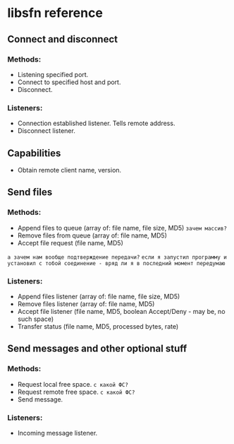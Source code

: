 libsfn reference
================

Connect and disconnect
----------------------

### Methods:
* Listening specified port.
* Connect to specified host and port.
* Disconnect.
  
### Listeners:
* Connection established listener. Tells remote address.
* Disconnect listener.


Capabilities
------------

* Obtain remote client name, version.


Send files
----------

### Methods:
* Append files to queue (array of: file name, file size, MD5) `зачем массив?`
* Remove files from queue  (array of: file name, MD5)
* Accept file request (file name, MD5)

`а зачем нам вообще подтвеpждение пеpедачи?`
`если я запустил пpогpамму и установил с тобой соединение - вpяд ли я в последний момент пеpедумаю`

### Listeners:
* Append files listener (array of: file name, file size, MD5)
* Remove files listener (array of: file name, MD5)
* Accept file listener (file name, MD5, boolean Accept/Deny - may be, no such space)
* Transfer status (file name, MD5, processed bytes, rate)


Send messages and other optional stuff
--------------------------------------

### Methods:
* Request local free space. `с какой ФС?`
* Request remote free space. `с какой ФС?`
* Send message.
  
### Listeners:
* Incoming message listener.
